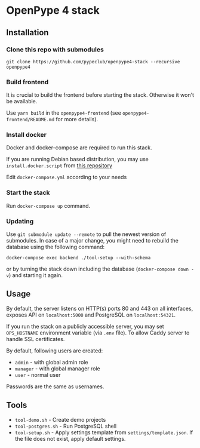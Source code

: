 OpenPype 4 stack
================

Installation
------------

### Clone this repo with submodules

`git clone https://github.com/pypeclub/openpype4-stack --recursive openpype4`

### Build frontend

It is crucial to build the frontend before starting the stack.
Otherwise it won't be available.

Use `yarn build` in the `openpype4-frontend`
(see `openpype4-frontend/README.md` for more details).

### Install docker

Docker and docker-compose are required to run this stack.

If you are running Debian based distribution, you may use `install.docker.script`
from [this repository](https://github.com/immstudios/installers)

Edit `docker-compose.yml` according to your needs

### Start the stack

Run `docker-compose up` command.


### Updating

Use `git submodule update --remote` to pull the newest version of submodules.
In case of a major change, you might need to rebuild the database using the
following command:

`docker-compose exec backend ./tool-setup --with-schema`

or by turning the stack down including the database (`docker-compose down -v`)
and starting it again.


Usage
-----

By default, the server listens on HTTP(s) ports 80 and 443 on all interfaces,
exposes API on `localhost:5000` and PostgreSQL on `localhost:54321`.

If you run the stack on a publicly accessible server, you may set
`OPS_HOSTNAME` environment variable (via `.env` file). To allow
Caddy server to handle SSL certificates.

By default, following users are created:

 - `admin` - with global admin role
 - `manager` - with global manager role
 - `user` - normal user

 Passwords are the same as usernames.

Tools
-----

 - `tool-demo.sh` - Create demo projects
 - `tool-postgres.sh` - Run PostgreSQL shell
 - `tool-setup.sh` - Apply settings template from `settings/template.json`.
   If the file does not exist, apply default settings.
